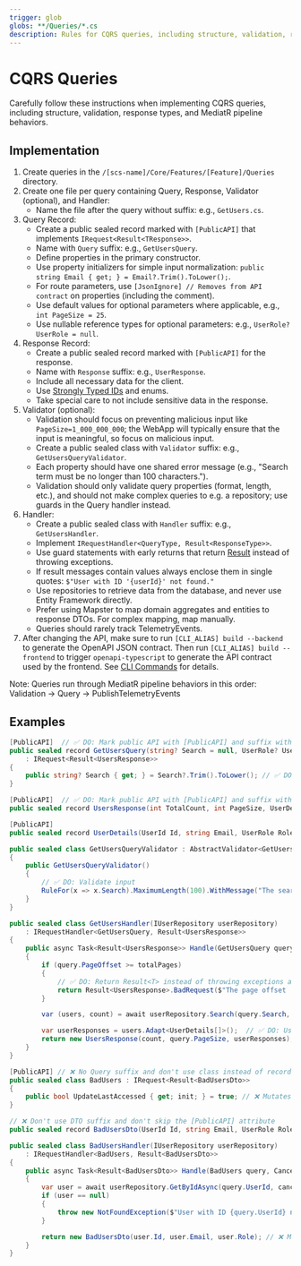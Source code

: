 ```yaml
---
trigger: glob
globs: **/Queries/*.cs
description: Rules for CQRS queries, including structure, validation, response types, and mapping
---
```


# CQRS Queries

Carefully follow these instructions when implementing CQRS queries, including structure, validation, response types, and MediatR pipeline behaviors.

## Implementation

1. Create queries in the `/[scs-name]/Core/Features/[Feature]/Queries` directory.
2. Create one file per query containing Query, Response, Validator (optional), and Handler:
   - Name the file after the query without suffix: e.g., `GetUsers.cs`.
3. Query Record:
   - Create a public sealed record marked with `[PublicAPI]` that implements `IRequest<Result<TResponse>>`.
   - Name with `Query` suffix: e.g., `GetUsersQuery`.
   - Define properties in the primary constructor.
   - Use property initializers for simple input normalization: `public string Email { get; } = Email?.Trim().ToLower();`.
   - For route parameters, use `[JsonIgnore] // Removes from API contract` on properties (including the comment).
   - Use default values for optional parameters where applicable, e.g., `int PageSize = 25`.
   - Use nullable reference types for optional parameters: e.g., `UserRole? UserRole = null`.
4. Response Record:
   - Create a public sealed record marked with `[PublicAPI]` for the response.
   - Name with `Response` suffix: e.g., `UserResponse`.
   - Include all necessary data for the client.
   - Use [Strongly Typed IDs](/.windsurf/rules/backend/strongly-typed-ids.md) and enums.
   - Take special care to not include sensitive data in the response.
5. Validator (optional):
   - Validation should focus on preventing malicious input like `PageSize=1_000_000_000`; the WebApp will typically ensure that the input is meaningful, so focus on malicious input.
   - Create a public sealed class with `Validator` suffix: e.g., `GetUsersQueryValidator`.
   - Each property should have one shared error message (e.g., "Search term must be no longer than 100 characters.").
   - Validation should only validate query properties (format, length, etc.), and should not make complex queries to e.g. a repository; use guards in the Query handler instead.
6. Handler:
   - Create a public sealed class with `Handler` suffix: e.g., `GetUsersHandler`.
   - Implement `IRequestHandler<QueryType, Result<ResponseType>>`.
   - Use guard statements with early returns that return [Result<T>](/application/shared-kernel/SharedKernel/Cqrs/Result.cs) instead of throwing exceptions.
   - If result messages contain values always enclose them in single quotes: `$"User with ID '{userId}' not found."`
   - Use repositories to retrieve data from the database, and never use Entity Framework directly.
   - Prefer using Mapster to map domain aggregates and entities to response DTOs. For complex mapping, map manually.
   - Queries should rarely track TelemetryEvents.
7. After changing the API, make sure to run `[CLI_ALIAS] build --backend` to generate the OpenAPI JSON contract. Then run `[CLI_ALIAS] build --frontend` to trigger `openapi-typescript` to generate the API contract used by the frontend. See [CLI Commands](.windsurf/rules/cli-commands.md) for details.

Note: Queries run through MediatR pipeline behaviors in this order: Validation → Query → PublishTelemetryEvents

## Examples

```csharp
[PublicAPI]  // ✅ DO: Mark public API with [PublicAPI] and suffix with Query
public sealed record GetUsersQuery(string? Search = null, UserRole? UserRole = null, int PageOffset = 0, int PageSize = 25) 
    : IRequest<Result<UsersResponse>>
{
    public string? Search { get; } = Search?.Trim().ToLower(); // ✅ DO: Sanitize input
}

[PublicAPI]  // ✅ DO: Mark public API with [PublicAPI] and suffix with Response
public sealed record UsersResponse(int TotalCount, int PageSize, UserDetails[] Users);

[PublicAPI]
public sealed record UserDetails(UserId Id, string Email, UserRole Role);

public sealed class GetUsersQueryValidator : AbstractValidator<GetUsersQuery>
{
    public GetUsersQueryValidator()
    {
        // ✅ DO: Validate input
        RuleFor(x => x.Search).MaximumLength(100).WithMessage("The search term must be at most 100 characters.");
    }
}

public sealed class GetUsersHandler(IUserRepository userRepository)
    : IRequestHandler<GetUsersQuery, Result<UsersResponse>>
{
    public async Task<Result<UsersResponse>> Handle(GetUsersQuery query, CancellationToken cancellationToken)
    {
        if (query.PageOffset >= totalPages)
        {
            // ✅ DO: Return Result<T> instead of throwing exceptions and enclose values in single quotes
            return Result<UsersResponse>.BadRequest($"The page offset '{query.PageOffset}' is greater than the total number of pages.");
        }

        var (users, count) = await userRepository.Search(query.Search, query.UserRole, query.PageOffset, query.PageSize, cancellationToken);

        var userResponses = users.Adapt<UserDetails[]>();  // ✅ DO: Use Mapster for simple cases
        return new UsersResponse(count, query.PageSize, userResponses);
    }
}
```

```csharp
[PublicAPI] // ❌ No Query suffix and don't use class instead of record
public sealed class BadUsers : IRequest<Result<BadUsersDto>>
{
    public bool UpdateLastAccessed { get; init; } = true; // ❌ Mutates state
}

// ❌ Don't use DTO suffix and don't skip the [PublicAPI] attribute
public sealed record BadUsersDto(UserId Id, string Email, UserRole Role);

public sealed class BadUsersHandler(IUserRepository userRepository)
    : IRequestHandler<BadUsers, Result<BadUsersDto>>
{
    public async Task<Result<BadUsersDto>> Handle(BadUsers query, CancellationToken cancellationToken)
    {
        var user = await userRepository.GetByIdAsync(query.UserId, cancellationToken);
        if (user == null)
        {
            throw new NotFoundException($"User with ID {query.UserId} not found"); // ❌ Throws exception, wrong message format
        }

        return new BadUsersDto(user.Id, user.Email, user.Role); // ❌ Manual mapping when Mapster can be used
    }
}
```
